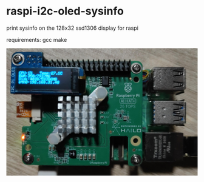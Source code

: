 # raspi-i2c-oled-sysinfo
print sysinfo on the 128x32 ssd1306 display for raspi

requirements: gcc make

![IMG](./IMG.jpg)

